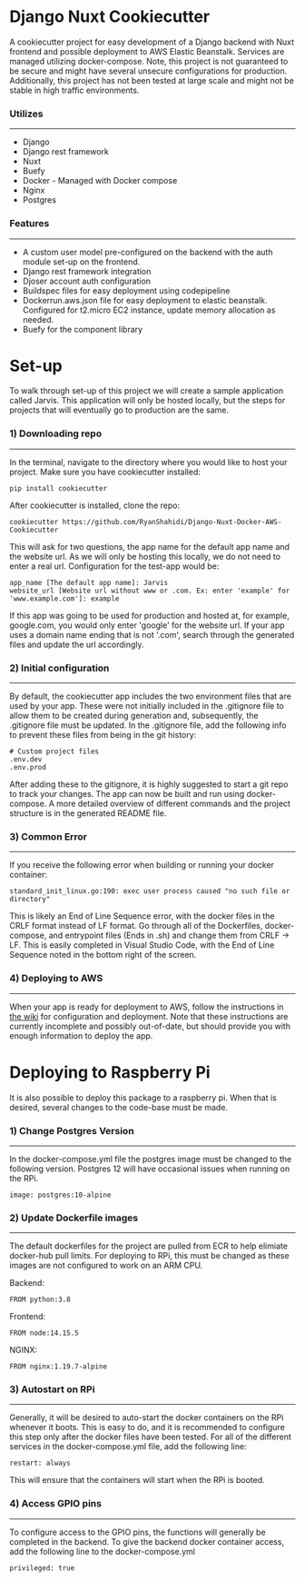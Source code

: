 # Django Nuxt Cookiecutter
A cookiecutter project for easy development of a Django backend with Nuxt frontend and possible deployment to AWS Elastic Beanstalk. Services are managed utilizing docker-compose. Note, this project is not guaranteed to be secure and might have several unsecure configurations for production. Additionally, this project has not been tested at large scale and might not be stable in high traffic environments. 

### Utilizes
__________
* Django
* Django rest framework
* Nuxt
* Buefy
* Docker - Managed with Docker compose
* Nginx
* Postgres

### Features
_____
* A custom user model pre-configured on the backend with the auth module set-up on the frontend.
* Django rest framework integration
* Djoser account auth configuration
* Buildspec files for easy deployment using codepipeline
* Dockerrun.aws.json file for easy deployment to elastic beanstalk. Configured for t2.micro EC2 instance, update memory allocation as needed. 
* Buefy for the component library

# Set-up
To walk through set-up of this project we will create a sample application called Jarvis. This application will only be hosted locally, but the steps for projects that will eventually go to production are the same. 

### 1) Downloading repo
___

In the terminal, navigate to the directory where you would like to host your project. Make sure you have cookiecutter installed: 

```
pip install cookiecutter
``` 

After cookiecutter is installed, clone the repo:

```
cookiecutter https://github.com/RyanShahidi/Django-Nuxt-Docker-AWS-Cookiecutter
```

This will ask for two questions, the app name for the default app name and the website url. As we will only be hosting this locally, we do not need to enter a real url. Configuration for the test-app would be:

```
app_name [The default app name]: Jarvis
website_url [Website url without www or .com. Ex: enter 'example' for 'www.example.com']: example
```

If this app was going to be used for production and hosted at, for example, google.com, you would only enter 'google' for the website url. If your app uses a domain name ending that is not '.com', search through the generated files and update the url accordingly.

### 2) Initial configuration
___
By default, the cookiecutter app includes the two environment files that are used by your app. These were not initially included in the .gitignore file to allow them to be created during generation and, subsequently, the .gitignore file must be updated. In the .gitignore file, add the following info to prevent these files from being in the git history:

```
# Custom project files
.env.dev
.env.prod
```
After adding these to the gitignore, it is highly suggested to start a git repo to track your changes. The app can now be built and run using docker-compose. A more detailed overview of different commands and the project structure is in the generated README file. 

### 3) Common Error
___
If you receive the following error when building or running your docker container:

```
standard_init_linux.go:190: exec user process caused "no such file or directory"
```
This is likely an End of Line Sequence error, with the docker files in the CRLF format instead of LF format. Go through all of the Dockerfiles, docker-compose, and entrypoint files (Ends in .sh) and change them from CRLF -> LF. This is easily completed in Visual Studio Code, with the End of Line Sequence noted in the bottom right of the screen. 

### 4) Deploying to AWS
___
When your app is ready for deployment to AWS, follow the instructions in [the wiki](https://github.com/RyanShahidi/Django-Nuxt-Docker-AWS-Cookiecutter/wiki) for configuration and deployment. Note that these instructions are currently incomplete and possibly out-of-date, but should provide you with enough information to deploy the app.

# Deploying to Raspberry Pi
It is also possible to deploy this package to a raspberry pi. When that is desired, several changes to the code-base must be made.
### 1) Change Postgres Version
___

In the docker-compose.yml file the postgres image must be changed to the following version. Postgres 12 will have occasional issues when running on the RPi.
```
image: postgres:10-alpine
```

### 2) Update Dockerfile images
___
The default dockerfiles for the project are pulled from ECR to help elimiate docker-hub pull limits. For deploying to RPi, this must be changed as these images are not configured to work on an ARM CPU. 

Backend:
```
FROM python:3.8
```
Frontend:
```
FROM node:14.15.5
```
NGINX:
```
FROM nginx:1.19.7-alpine
```

### 3) Autostart on RPi
___
Generally, it will be desired to auto-start the docker containers on the RPi whenever it boots. This is easy to do, and it is recommended to configure this step only after the docker files have been tested. For all of the different services in the docker-compose.yml file, add the following line:

```
restart: always
```

This will ensure that the containers will start when the RPi is booted. 

### 4) Access GPIO pins
___
To configure access to the GPIO pins, the functions will generally be completed in the backend. To give the backend docker container access, add the following line to the docker-compose.yml

```
privileged: true
```
